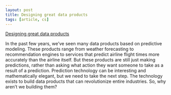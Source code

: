 ```yaml
---
layout: post
title: Designing great data products
tags: [article, cs]
---
```


[Designing great data products](https://www.oreilly.com/radar/drivetrain-approach-data-products/)

In the past few years, we’ve seen many data products based on predictive modeling. These products range from weather forecasting to recommendation engines to services that predict airline flight times more accurately than the airline itself. But these products are still just making predictions, rather than asking what action they want someone to take as a result of a prediction. Prediction technology can be interesting and mathematically elegant, but we need to take the next step. The technology exists to build data products that can revolutionize entire industries. So, why aren’t we building them?